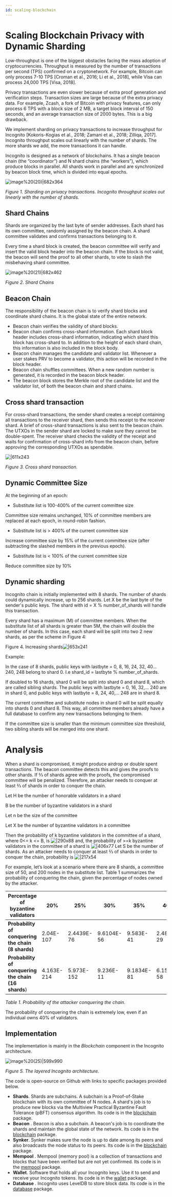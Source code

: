 ```yaml
---
id: scaling-blockchain
---
```



# Scaling Blockchain Privacy with Dynamic Sharding

Low-throughput is one of the biggest obstacles facing the mass adoption of cryptocurrencies. Throughput is measured by the number of transactions per second (TPS) confirmed on a cryptonetwork. For example, Bitcoin can only process 7-10 TPS [Croman et al., 2016; Li et al., 2018], while Visa can process 24,000 TPS [Visa, 2018].

Privacy transactions are even slower because of extra proof generation and verification steps. Transaction sizes are large because of the extra privacy data. For example, Zcash, a fork of Bitcoin with privacy features, can only process 6 TPS with a block size of 2 MB, a target block interval of 150 seconds, and an average transaction size of 2000 bytes. This is a big drawback.

We implement sharding on privacy transactions to increase throughput for Incognito [Kokoris-Kogias et al., 2018; Zamani et al., 2018; Zilliqa, 2017]. Incognito throughput scales out linearly with the number of shards. The more shards we add, the more transactions it can handle.

Incognito is designed as a network of blockchains. It has a single beacon chain (the “coordinator”) and N shard chains (the “workers”), which produce blocks in parallel. All shards work in parallel and are synchronized by beacon block time, which is divided into equal epochs.

![image%20(20)|682x364](upload://9WH1U8ErTNiL7kwQEEUOoWE4f8h.jpeg) 

*Figure 1. Sharding on privacy transactions. Incognito throughput scales out linearly with the number of shards.*

## Shard Chains

Shards are organized by the last byte of sender addresses. Each shard has its own committee, randomly assigned by the beacon chain. A shard committee validates and confirms transactions belonging to it.

Every time a shard block is created, the beacon committee will verify and insert the valid block header into the beacon chain. If the block is not valid, the beacon will send the proof to all other shards, to vote to slash the misbehaving shard committee.

![image%20(21)|682x462](upload://qBxvIa2SQqH2igqbYxDPSA2DVhb.jpeg) 

*Figure 2. Shard Chains*

## Beacon Chain

The responsibility of the beacon chain is to verify shard blocks and coordinate shard chains. It is the global state of the entire network.

* Beacon chain verifies the validity of shard blocks.
* Beacon chain confirms cross-shard information. Each shard block header includes cross-shard information, indicating which shard this block has cross-shard to. In addition to the height of each shard chain, this information is also included in the block body.
* Beacon chain manages the candidate and validator list. Whenever a user stakes PRV to become a validator, this action will be recorded in the block header.
* Beacon chain shuffles committees. When a new random number is generated, it is recorded in the beacon block header.
* The beacon block stores the Merkle root of the candidate list and the validator list, of both the beacon chain and shard chains.

## Cross shard transaction

For cross-shard transactions, the sender shard creates a receipt containing all transactions to the receiver shard, then sends this receipt to the receiver shard. A brief of cross-shard transactions is also sent to the beacon chain. The UTXOs in the sender shard are locked to make sure they cannot be double-spent. The receiver shard checks the validity of the receipt and waits for confirmation of cross-shard info from the beacon chain, before approving the corresponding UTXOs as spendable.

![|611x243](https://lh4.googleusercontent.com/YjRFVQITvpmkhIpW_4KfRFccTaqS9Iig6qI-j8qT8vVS5xph_CWNHW4KSbgEBJ--C5epfcTN5Os7twEl32x2cBpSprYi4LBP_6K2GtaXHuS3ar3vY_KGBGLLi86hK4fuBVgUDFYq)

*Figure 3. Cross shard transaction.*

## Dynamic Committee Size

At the beginning of an epoch:

* Substitute list is 100-400% of the current committee size

Committee size remains unchanged, 10% of committee members are replaced at each epoch, in round-robin fashion.

* Substitute list is > 400% of the current committee size

Increase committee size by 15% of the current committee size (after subtracting the slashed members in the previous epoch).

* Substitute list is < 100% of the current committee size

Reduce committee size by 10%
## Dynamic sharding

Incognito chain is initially implemented with 8 shards. The number of shards could dynamically increase, up to 256 shards. Let X be the last byte of the sender's public keys. The shard with id = X % number_of_shards will handle this transaction.

Every shard has a maximum (M) of committee members. When the substitute list of all shards is greater than 5M, the chain will double the number of shards. In this case, each shard will be split into two 2 new shards, as per the scheme in Figure 4:

Figure 4. Increasing shards![|653x241](https://lh6.googleusercontent.com/yyS-wtwAHTuP_bYdgW6sxZr-q2ENwo-mhRzprz5QJDzKteZfq679SPfGxWxHSxqdaYLBHupBQFWaZWfWVKb_9CMZ312wKMXfTiYOYribTrHBTwlinpIDMo8lVv199xaKFOdALSeJ)

Example:

In the case of 8 shards, public keys with lastbyte = 0, 8, 16, 24, 32, 40… 240, 248 belong to shard 0. I.e shard_id = lastbyte % number_of_shards.

If doubled to 16 shards, shard 0 will be split into shard 0 and shard 8, which are called sibling shards. The public keys with lastbyte = 0, 16, 32,... 240 are in shard 0, and public keys with lastbyte = 8, 24, 40,... 248 are in shard 8.

The current committee and substitute nodes in shard 0 will be split equally into shards 0 and shard 8. This way, all committee members already have a full database to confirm any new transactions belonging to them.

If the committee size is smaller than the minimum committee size threshold, two sibling shards will be merged into one shard.

# Analysis

When a shard is compromised, it might produce airdrop or double spent transactions. The beacon committee detects this and gives the proofs to other shards. If ⅔ of shards agree with the proofs, the compromised committee will be penalized. Therefore, an attacker needs to conquer at least ⅔ of shards in order to conquer the chain.

Let H be the number of honorable validators in a shard

B be the number of byzantine validators in a shard

Let n be the size of the committee

Let X be the number of byzantine validators in a committee

Then the probability of k byzantine validators in the committee of a shard, where 0<= k <= B, is
![|290x88](https://lh5.googleusercontent.com/SLsDsh8AMrFr59WJavGDzT4ZsXmqaP56MUNc3kcV1DVeD0qDwjruShK0PL44UNvjYJnzPeRgeYST-3C7kIFNeK476S8fdhM4X2IH4WjlYp68Gwmq3Vtgyh0oMmHhGA-QO2HaohM5)
and, the probability of >=k byzantine validators in the committee of a shard is
![|406x77](https://lh5.googleusercontent.com/kiIbimWEtACp1TtZGJZWe7kFygp4kj_CYJrh1qX5_Batd2M6xp-clkDwP1MjCYcLhZMQB-vhFOsb1q0rmD_TMcqwWPZX8Yz3pEcWTInQk7P5y6ZrxUcM6M_zmZXvXiQdOoNPHNIX)
Let S be the number of shards. As an attacker needs to conquer at least ⅔ of shards in order to conquer the chain, probability is
![|217x54](https://lh4.googleusercontent.com/cZBqeWkGZaOYX1PBk-DOaGSxlDZJD1phQM-kN-Rc5wx_a-NqnHyamupL2ZzNpZ8d_M7zwSXV6YT1R1XBbhdiMyKjhatHi1T6qq2Phvfy2xg3WwG_ADurmZ2Isy_G-Yg0RDBSBC3J)

For example, let’s look at a scenario where there are 8 shards, a committee size of 50, and 200 nodes in the substitute list. Table 1 summarizes the probability of conquering the chain, given the percentage of nodes owned by the attacker.

|Percentage of byzantine validators|    20%|   25%|   30%|    35%|   40%|
| --- | --- | --- | --- | --- | --- |
|**Probability of conquering the chain (8 shards)**|2.04E-107| 2.4439E-76|9.6104E-56|9.583E-41|2.4814E-29|
|**Probability of conquering the chain (16 shards**)|4.163E-214|5.973E-152|9.236E-11|9.1834E-81|6.1575E-58|

*Table 1. Probability of the attacker conquering the chain.*

The probability of conquering the chain is extremely low, even if an individual owns 40% of validators.

## Implementation

The implementation is mainly in the *Blockchain* component in the Incognito architecture.  

![image%20(25)|599x990](upload://spvtjiCtGxkncnH7pPKRI3NMGz5.png) 

*Figure 5. The layered Incognito architecture.*

The code is open-source on Github with links to specific packages provided below.

* **Shards**. Shards are subchains. A subchain is a Proof-of-Stake blockchain with its own committee of N nodes. A shard's job is to produce new blocks via the Multiview Practical Byzantine Fault Tolerance (pBFT) consensus algorithm. Its code is in the [blockchain](https://github.com/incognitochain/incognito-chain/tree/master/blockchain) package.
* **Beacon** . Beacon is also a subchain. A beacon's job is to coordinate the shards and maintain the global state of the network. Its code is in the [blockchain](https://github.com/incognitochain/incognito-chain/tree/master/blockchain) package.
* **Synker**. Synker makes sure the node is up to date among its peers and also broadcasts the node status to its peers. Its code is in the [blockchain](https://github.com/incognitochain/incognito-chain/tree/master/blockchain) package.
* **Mempool** . Mempool (memory pool) is a collection of transactions and blocks that have been verified but are not yet confirmed. Its code is in the [mempool](https://github.com/incognitochain/incognito-chain/tree/master/mempool) package.
* **Wallet**. Software that holds all your Incognito keys. Use it to send and receive your Incognito tokens. Its code is in the [wallet](https://github.com/incognitochain/incognito-chain/tree/master/wallet) package.
* **Database** . Incognito uses LevelDB to store block data. Its code is in the [database](https://github.com/incognitochain/incognito-chain/tree/master/database) package.
